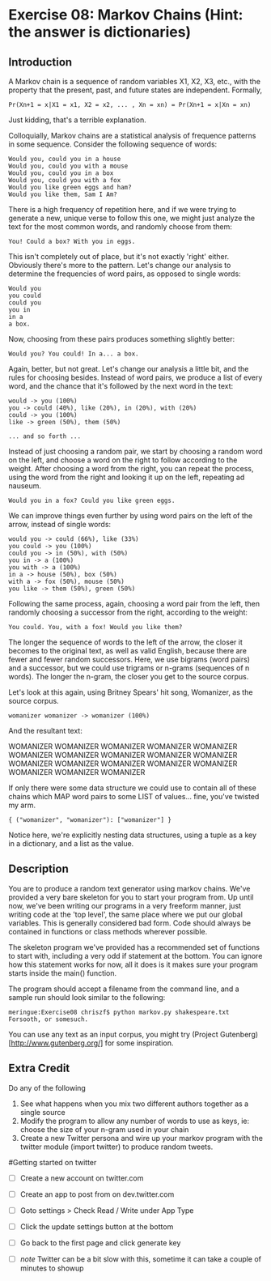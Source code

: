 Exercise 08: Markov Chains (Hint: the answer is dictionaries)
=======

Introduction
-------
A Markov chain is a sequence of random variables X1, X2, X3, etc., with the property that the present, past, and future states are independent. Formally,

    Pr(Xn+1 = x|X1 = x1, X2 = x2, ... , Xn = xn) = Pr(Xn+1 = x|Xn = xn)

Just kidding, that's a terrible explanation. 

Colloquially, Markov chains are a statistical analysis of frequence patterns in some sequence. Consider the following sequence of words:

    Would you, could you in a house
    Would you, could you with a mouse
    Would you, could you in a box
    Would you, could you with a fox
    Would you like green eggs and ham?
    Would you like them, Sam I Am?

There is a high frequency of repetition here, and if we were trying to generate a new, unique verse to follow this one, we might just analyze the text for the most common words, and randomly choose from them:

    You! Could a box? With you in eggs.

This isn't completely out of place, but it's not exactly 'right' either. Obviously there's more to the pattern. Let's change our analysis to determine the frequencies of word pairs, as opposed to single words:

    Would you
    you could
    could you
    you in
    in a
    a box.


Now, choosing from these pairs produces something slightly better:

    Would you? You could! In a... a box.

Again, better, but not great. Let's change our analysis a little bit, and the rules for choosing besides. Instead of word pairs, we produce a list of every word, and the chance that it's followed by the next word in the text:

    would -> you (100%)
    you -> could (40%), like (20%), in (20%), with (20%)
    could -> you (100%)
    like -> green (50%), them (50%)

    ... and so forth ...

Instead of just choosing a random pair, we start by choosing a random word on the left, and choose a word on the right to follow according to the weight. After choosing a word from the right, you can repeat the process, using the word from the right and looking it up on the left, repeating ad nauseum.

    Would you in a fox? Could you like green eggs. 

We can improve things even further by using word pairs on the left of the arrow, instead of single words:

    would you -> could (66%), like (33%)
    you could -> you (100%)
    could you -> in (50%), with (50%)
    you in -> a (100%)
    you with -> a (100%)
    in a -> house (50%), box (50%)
    with a -> fox (50%), mouse (50%)
    you like -> them (50%), green (50%)

Following the same process, again, choosing a word pair from the left, then randomly choosing a successor from the right, according to the weight:

    You could. You, with a fox! Would you like them?

The longer the sequence of words to the left of the arrow, the closer it becomes to the original text, as well as valid English, because there are fewer and fewer random successors. Here, we use bigrams (word pairs) and a successor, but we could use trigrams or n-grams (sequences of n words). The longer the n-gram, the closer you get to the source corpus.

Let's look at this again, using Britney Spears' hit song, Womanizer, as the source corpus.

    womanizer womanizer -> womanizer (100%)

And the resultant text:
   
   WOMANIZER WOMANIZER WOMANIZER WOMANIZER WOMANIZER WOMANIZER 
   WOMANIZER WOMANIZER WOMANIZER WOMANIZER WOMANIZER WOMANIZER 
   WOMANIZER WOMANIZER WOMANIZER WOMANIZER WOMANIZER WOMANIZER

If only there were some data structure we could use to contain all of these chains which MAP word pairs to some LIST of values... fine, you've twisted my arm.

    { ("womanizer", "womanizer"): ["womanizer"] }

Notice here, we're explicitly nesting data structures, using a tuple as a key in a dictionary, and a list as the value.


Description
-----------
You are to produce a random text generator using markov chains. We've provided a very bare skeleton for you to start your program from. Up until now, we've been writing our programs in a very freeform manner, just writing code at the 'top level', the same place where we put our global variables. This is generally considered bad form. Code should always be contained in functions or class methods wherever possible.

The skeleton program we've provided has a recommended set of functions to start with, including a very odd if statement at the bottom. You can ignore how this statement works for now, all it does is it makes sure your program starts inside the main() function.

The program should accept a filename from the command line, and a sample run should look similar to the following:

    meringue:Exercise08 chriszf$ python markov.py shakespeare.txt
    Forsooth, or somesuch.

You can use any text as an input corpus, you might try (Project Gutenberg)[http://www.gutenberg.org/] for some inspiration.

Extra Credit
------------
Do any of the following

1. See what happens when you mix two different authors together as a single source
2. Modify the program to allow any number of words to use as keys, ie: choose the size of your n-gram used in your chain
3. Create a new Twitter persona and wire up your markov program with the twitter module (import twitter) to produce random tweets.

#Getting started on twitter

- [ ] Create a new account on twitter.com
- [ ] Create an app to post from on dev.twitter.com
- [ ] Goto settings > Check Read / Write under App Type
- [ ] Click the update settings button at the bottom
- [ ] Go back to the first page and click generate key
- [ ] *note* Twitter can be a bit slow with this, sometime it can take a couple of minutes to showup


